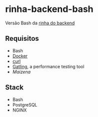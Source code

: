 # rinha-backend-bash

Versão Bash da [rinha do backend](https://github.com/zanfranceschi/rinha-de-backend-2023-q3) 

## Requisitos

* Bash 
* [Docker](https://docs.docker.com/get-docker/)
* [curl](https://curl.se/download.html)
* [Gatling](https://gatling.io/open-source/), a performance testing tool
* _Maizena_

## Stack

* Bash
* PostgreSQL
* NGINX
